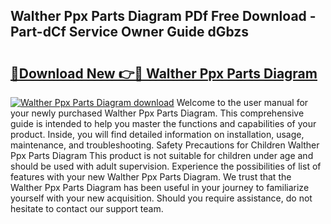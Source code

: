 ## Walther Ppx Parts Diagram PDf Free Download - Part-dCf Service Owner Guide dGbzs

# <h2><a href="http://dfjk25.blite.top/?on=Walther+Ppx+Parts+Diagram">🔗Download New 👉🔴 Walther Ppx Parts Diagram</a></h2>

[![Walther Ppx Parts Diagram download](https://i.imgur.com/lujVjoI.png)](http://dfjk25.blite.top/?on=Walther+Ppx+Parts+Diagram)
Welcome to the user manual for your newly purchased Walther Ppx Parts Diagram. This comprehensive guide is intended to help you master the functions and capabilities of your product. Inside, you will find detailed information on installation, usage, maintenance, and troubleshooting. Safety Precautions for Children Walther Ppx Parts Diagram This product is not suitable for children under age and should be used with adult supervision. Experience the possibilities of list of features with your new Walther Ppx Parts Diagram. We trust that the Walther Ppx Parts Diagram has been useful in your journey to familiarize yourself with your new acquisition. Should you require assistance, do not hesitate to contact our support team.
